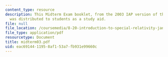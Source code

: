 ```yaml
---
content_type: resource
description: This Midterm Exam booklet, from the 2003 IAP version of this course,
  was distributed to students as a study aid.
file: null
file_location: /coursemedia/8-20-introduction-to-special-relativity-january-iap-2005/eac6914411958af153a7fb931e99660c_midterm03.pdf
file_type: application/pdf
resourcetype: Document
title: midterm03.pdf
uid: eac69144-1195-8af1-53a7-fb931e99660c
---
```

